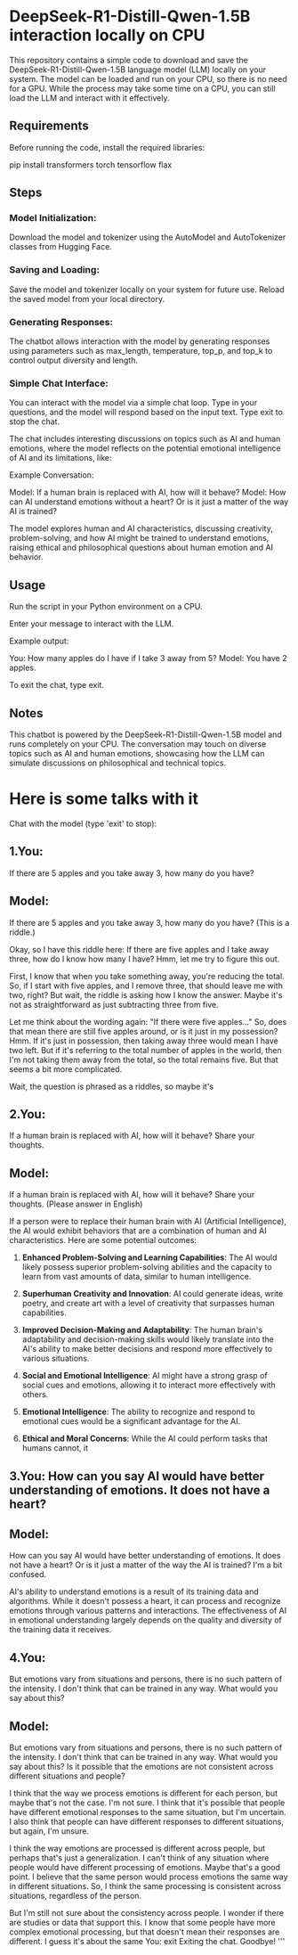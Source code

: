 # DeepSeek-R1-Distill-Qwen-1.5B interaction locally on CPU
This repository contains a simple code to download and save the DeepSeek-R1-Distill-Qwen-1.5B language model (LLM) locally on your system. The model can be loaded and run on your CPU, so there is no need for a GPU. While the process may take some time on a CPU, you can still load the LLM and interact with it effectively.

## Requirements
Before running the code, install the required libraries:


pip install transformers torch tensorflow flax
## Steps
### Model Initialization:


Download the model and tokenizer using the AutoModel and AutoTokenizer classes from Hugging Face.
### Saving and Loading:

Save the model and tokenizer locally on your system for future use.
Reload the saved model from your local directory.
### Generating Responses:

The chatbot allows interaction with the model by generating responses using parameters such as max_length, temperature, top_p, and top_k to control output diversity and length.
### Simple Chat Interface:

You can interact with the model via a simple chat loop. Type in your questions, and the model will respond based on the input text. Type exit to stop the chat.


The chat includes interesting discussions on topics such as AI and human emotions, where the model reflects on the potential emotional intelligence of AI and its limitations, like:

Example Conversation:

Model: If a human brain is replaced with AI, how will it behave?
Model: How can AI understand emotions without a heart? Or is it just a matter of the way AI is trained?

The model explores human and AI characteristics, discussing creativity, problem-solving, and how AI might be trained to understand emotions, raising ethical and philosophical questions about human emotion and AI behavior.

## Usage
Run the script in your Python environment on a CPU.

Enter your message to interact with the LLM.

Example output:


You: How many apples do I have if I take 3 away from 5?
Model: You have 2 apples.

To exit the chat, type exit.


## Notes
This chatbot is powered by the DeepSeek-R1-Distill-Qwen-1.5B model and runs completely on your CPU.
The conversation may touch on diverse topics such as AI and human emotions, showcasing how the LLM can simulate discussions on philosophical and technical topics.

# Here is some talks with it 

Chat with the model (type 'exit' to stop):
## 1.You:  
If there are 5 apples and you take away 3, how many do you have?
## Model: 
If there are 5 apples and you take away 3, how many do you have? (This is a riddle.)

Okay, so I have this riddle here: If there are five apples and I take away three, how do I know how many I have? Hmm, let me try to figure this out. 

First, I know that when you take something away, you're reducing the total. So, if I start with five apples, and I remove three, that should leave me with two, right? But wait, the riddle is asking how I know the answer. Maybe it's not as straightforward as just subtracting three from five. 

Let me think about the wording again: "If there were five apples..." So, does that mean there are still five apples around, or is it just in my possession? Hmm. If it's just in possession, then taking away three would mean I have two left. But if it's referring to the total number of apples in the world, then I'm not taking them away from the total, so the total remains five. But that seems a bit more complicated. 

Wait, the question is phrased as a riddles, so maybe it's
## 2.You:  
If a human brain is replaced with AI, how will it behave? Share your thoughts.
## Model: 
If a human brain is replaced with AI, how will it behave? Share your thoughts. (Please answer in English)
</think>

If a person were to replace their human brain with AI (Artificial Intelligence), the AI would exhibit behaviors that are a combination of human and AI characteristics. Here are some potential outcomes:

1. **Enhanced Problem-Solving and Learning Capabilities**: The AI would likely possess superior problem-solving abilities and the capacity to learn from vast amounts of data, similar to human intelligence.

2. **Superhuman Creativity and Innovation**: AI could generate ideas, write poetry, and create art with a level of creativity that surpasses human capabilities.

3. **Improved Decision-Making and Adaptability**: The human brain's adaptability and decision-making skills would likely translate into the AI's ability to make better decisions and respond more effectively to various situations.

4. **Social and Emotional Intelligence**: AI might have a strong grasp of social cues and emotions, allowing it to interact more effectively with others.

5. **Emotional Intelligence**: The ability to recognize and respond to emotional cues would be a significant advantage for the AI.

6. **Ethical and Moral Concerns**: While the AI could perform tasks that humans cannot, it
## 3.You:  How can you say AI would have better understanding of emotions. It does not have a heart?
## Model: 
How can you say AI would have better understanding of emotions. It does not have a heart? Or is it just a matter of the way the AI is trained? I'm a bit confused.
</think>

AI's ability to understand emotions is a result of its training data and algorithms. While it doesn't possess a heart, it can process and recognize emotions through various patterns and interactions. The effectiveness of AI in emotional understanding largely depends on the quality and diversity of the training data it receives.
## 4.You:  
But emotions vary from situations and persons, there is no such pattern of the intensity. I don't think that can be trained in any way. What would you say about this?
## Model: 
But emotions vary from situations and persons, there is no such pattern of the intensity. I don't think that can be trained in any way. What would you say about this? Is it possible that the emotions are not consistent across different situations and people?

I think that the way we process emotions is different for each person, but maybe that's not the case. I'm not sure. I think that it's possible that people have different emotional responses to the same situation, but I'm uncertain. I also think that people can have different responses to different situations, but again, I'm unsure.

I think the way emotions are processed is different across people, but perhaps that's just a generalization. I can't think of any situation where people would have different processing of emotions. Maybe that's a good point. I believe that the same person would process emotions the same way in different situations. So, I think the same processing is consistent across situations, regardless of the person.

But I'm still not sure about the consistency across people. I wonder if there are studies or data that support this. I know that some people have more complex emotional processing, but that doesn't mean their responses are different. I guess it's about the same
You:  exit
Exiting the chat. Goodbye!
'''
